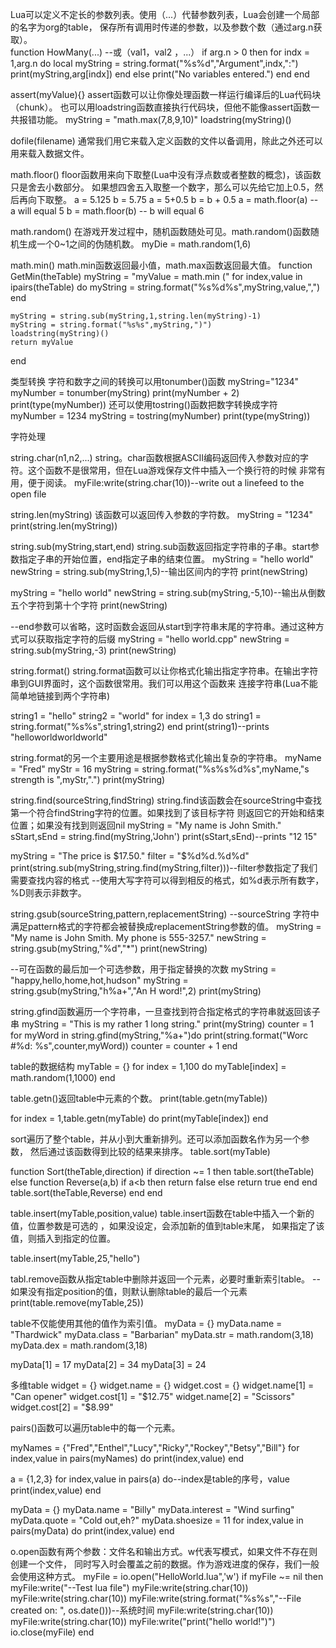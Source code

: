 Lua可以定义不定长的参数列表。使用（...）代替参数列表，Lua会创建一个局部的名字为org的table，
保存所有调用时传递的参数，以及参数个数（通过arg.n获取）。      
function HowMany(...)   --或（val1，val2 ，...）
    if arg.n > 0 then
        for indx = 1,arg.n do
        local myString = string.format("%s%d","Argument",indx,":")
        print(myString,arg[indx])
    end
 else
    print("No variables entered.")
 end
end

assert(myValue){}
assert函数可以让你像处理函数一样运行编译后的Lua代码块（chunk）。
也可以用loadstring函数直接执行代码块，但他不能像assert函数一共报错功能。
myString = "math.max(7,8,9,10)"
loadstring(myString)()

dofile(filename)
通常我们用它来载入定义函数的文件以备调用，除此之外还可以用来载入数据文件。

math.floor()
floor函数用来向下取整(Lua中没有浮点数或者整数的概念)，该函数只是舍去小数部分。
如果想四舍五入取整一个数字，那么可以先给它加上0.5，然后再向下取整。
a = 5.125
b = 5.75
a = 5+0.5
b = b + 0.5
a = math.floor(a) -- a will equal 5
b = math.floor(b) -- b will equal 6

math.random()
在游戏开发过程中，随机函数随处可见。math.random()函数随机生成一个0~1之间的伪随机数。
myDie = math.random(1,6)

math.min()
math.min函数返回最小值，math.max函数返回最大值。
function GetMin(theTable)
	myString = "myValue = math.min ("
	for index,value in ipairs(theTable) do
		myString = string.format("%s%d%s",myString,value,",")
	end

	myString = string.sub(myString,1,string.len(myString)-1)
	myString = string.format("%s%s",myString,")")
	loadstring(myString)()
	return myValue
end

类型转换
字符和数字之间的转换可以用tonumber()函数
myString="1234"
myNumber = tonumber(myString)
print(myNumber + 2)
print(type(myNumber))
还可以使用tostring()函数把数字转换成字符
myNumber = 1234
myString = tostring(myNumber)
print(type(myString))

字符处理

string.char(n1,n2,...)
string。char函数根据ASCII编码返回传入参数对应的字符。这个函数不是很常用，但在Lua游戏保存文件中插入一个换行符的时候
非常有用，便于阅读。
myFile:write(string.char(10))--write out a linefeed to the open
file

string.len(myString)
该函数可以返回传入参数的字符数。
myString = "1234"
print(string.len(myString))

string.sub(myString,start,end)
string.sub函数返回指定字符串的子串。start参数指定子串的开始位置，end指定子串的结束位置。
myString = "hello world"
newString = string.sub(myString,1,5)--输出区间内的字符
print(newString)


myString = "hello world"
newString =  string.sub(myString,-5,10)--输出从倒数五个字符到第十个字符
print(newString)

--end参数可以省略，这时函数会返回从start到字符串末尾的字符串。通过这种方式可以获取指定字符的后缀
myString = "hello world.cpp"
newString = string.sub(myString,-3)
print(newString)

string.format()
string.format函数可以让你格式化输出指定字符串。在输出字符串到GUI界面时，这个函数很常用。我们可以用这个函数来
连接字符串(Lua不能简单地链接到两个字符串)

string1 = "hello"
string2 = "world"
for index = 1,3 do
	string1 = string.format("%s%s",string1,string2)
end
print(string1)--prints "helloworldworldworld"

string.format的另一个主要用途是根据参数格式化输出复杂的字符串。
myName = "Fred"
myStr = 16
myString = string.format("%s%s%d%s",myName,"s strength is ",myStr,".")
print(myString)

string.find(sourceString,findString)
string.find该函数会在sourceString中查找第一个符合findString字符的位置。如果找到了该目标字符
则返回它的开始和结束位置；如果没有找到则返回nil
myString = "My name is John Smith."
sStart,sEnd = string.find(myString,'John')
print(sStart,sEnd)--prints "12 15"


myString = "The price is $17.50."
filter = "$%d%d.%d%d"
print(string.sub(myString,string.find(myString,filter)))--filter参数指定了我们需要查找内容的格式
--使用大写字符可以得到相反的格式，如%d表示所有数字，%D则表示非数字。


string.gsub(sourceString,pattern,replacementString)
--sourceString 字符中满足pattern格式的字符都会被替换成replacementString参数的值。
myString = "My name is John Smith. My phone is 555-3257."
newString = string.gsub(myString,"%d","*")
print(newString)

--可在函数的最后加一个可选参数，用于指定替换的次数
myString = "happy,hello,home,hot,hudson"
myString = string.gsub(myString,"h%a+","An H word!",2)
print(myString)


string.gfind函数遍历一个字符串，一旦查找到符合指定格式的字符串就返回该子串
myString = "This is my rather 1 long string."
print(myString)
counter = 1
for myWord in string.gfind(myString,"%a+")do
	print(string.format("Worc #%d: %s",counter,myWord))
	counter = counter + 1
end

table的数据结构
myTable = {}
for index = 1,100 do
	myTable[index] = math.random(1,1000)
end

table.getn()返回table中元素的个数。
print(table.getn(myTable))

for index = 1,table.getn(myTable) do
	print(myTable[index])
end

sort遍历了整个table，并从小到大重新排列。还可以添加函数名作为另一个参数，
然后通过该函数得到比较的结果来排序。
table.sort(myTable)

function Sort(theTable,direction)
	if direction ~= 1 then
		table.sort(theTable)
	else
		function Reverse(a,b)
			if a<b then
				return false
			else
				return true
			end
		end
		table.sort(theTable,Reverse)
	end
end

table.insert(myTable,position,value)
table.insert函数在table中插入一个新的值，位置参数是可选的 ，如果没设定，会添加新的值到table末尾，
如果指定了该值，则插入到指定的位置。

table.insert(myTable,25,"hello")

tabl.remove函数从指定table中删除并返回一个元素，必要时重新索引table。
--如果没有指定position的值，则默认删除table的最后一个元素
print(table.remove(myTable,25))

table不仅能使用其他的值作为索引值。
myData = {}
myData.name = "Thardwick"
myData.class = "Barbarian"
myData.str = math.random(3,18)
myData.dex = math.random(3,18)

myData[1] = 17
myData[2] = 34
myData[3] = 24

多维table
widget = {}
widget.name = {}
widget.cost = {}
widget.name[1] = "Can opener"
widget.cost[1] = "$12.75"
widget.name[2] = "Scissors"
widget.cost[2] = "$8.99"

pairs()函数可以遍历table中的每一个元素。

myNames = {"Fred","Enthel","Lucy","Ricky","Rockey","Betsy","Bill"}
for index,value in pairs(myNames) do
	print(index,value)
end


a = {1,2,3}
for index,value in pairs(a) do--index是table的序号，value
	print(index,value)
end

myData = {}
myData.name = "Billy"
myData.interest = "Wind surfing"
myData.quote = "Cold out,eh?"
myData.shoesize = 11
for index,value in pairs(myData) do
	print(index,value)
end

o.open函数有两个参数：文件名和输出方式。w代表写模式，如果文件不存在则创建一个文件，
同时写入时会覆盖之前的数据。作为游戏进度的保存，我们一般会使用这种方式。
myFile = io.open("HelloWorld.lua",'w')
if myFile ~= nil then
	myFile:write("--Test lua file")
	myFile:write(string.char(10))
	myFile:write(string.char(10))
	myFile:write(string.format("%s%s","--File created on: ",
	os.date()))--系统时间
	myFile:write(string.char(10))
	myFile:write(string.char(10))
	myFile:write("print(\"hello world!\")")
	io.close(myFile)
end














